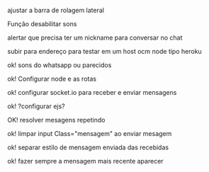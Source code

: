 ajustar a barra de rolagem lateral


Função desabilitar sons

alertar que precisa ter um nickname para conversar no chat

subir para endereço para testar em um host ocm node tipo heroku

ok! sons do whatsapp ou parecidos

ok! Configurar node e as rotas

ok! configurar socket.io para receber e enviar mensagens

ok! ?configurar ejs?

OK! resolver mesagens repetindo

ok! limpar input Class="mensagem" ao enviar mesagem

ok! separar estilo de mensagem enviada das recebidas

ok! fazer sempre a mensagem mais recente aparecer